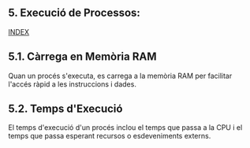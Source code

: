 ## 5. Execució de Processos:
[INDEX](https://github.com/rramonb-esliceu/rramonb-esliceu/blob/master/sistemes/processos/00_Introduccio.md)
## 5.1. Càrrega en Memòria RAM
Quan un procés s'executa, es carrega a la memòria RAM per facilitar l'accés ràpid a les instruccions i dades.
## 5.2. Temps d'Execució
El temps d'execució d'un procés inclou el temps que passa a la CPU i el temps que passa esperant recursos o esdeveniments externs.
